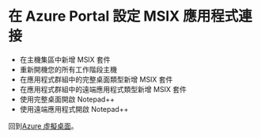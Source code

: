 # 在 Azure Portal 設定 MSIX 應用程式連接

- 在主機集區中新增 MSIX 套件<br>
- 重新開機您的所有工作階段主機<br>
- 在應用程式群組中的完整桌面類型新增 MSIX 套件<br>
- 在應用程式群組中的遠端應用程式類型新增 MSIX 套件<br>
- 使用完整桌面開啟 Notepad++<br>
- 使用遠端應用程式開啟 Notepad++<br>

回到[Azure 虛擬桌面](https://github.com/BrianHsing/Azure-Virtual-Desktop)。<br>